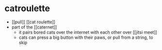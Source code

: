 # catroulette

- [[pull]] [[cat roulette]]
- part of the [[caternet]]
  - it pairs bored cats over the internet with each other over [[jitsi meet]]
  - cats can press a big button with their paws, or pull from a string, to skip


